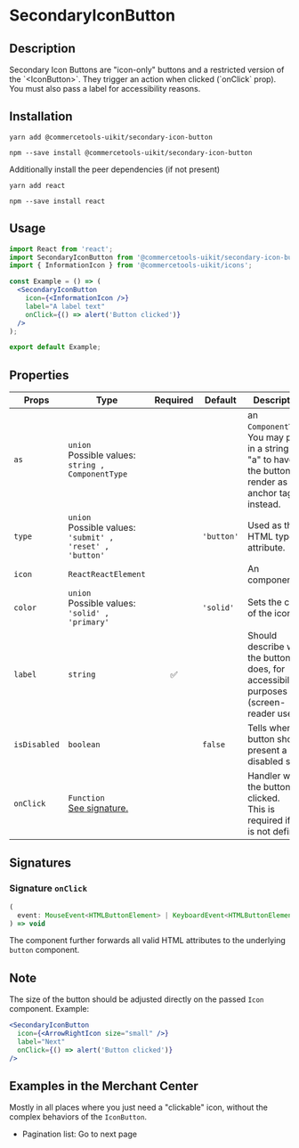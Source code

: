 <!-- THIS IS AN AUTOGENERATED FILE. DO NOT EDIT THIS FILE DIRECTLY. -->
<!-- This file is created by the `yarn generate-readme` script. -->

# SecondaryIconButton

## Description

Secondary Icon Buttons are "icon-only" buttons and a restricted version of the \`\<IconButton>\`. They trigger an action when clicked (\`onClick\` prop). You must also pass a label for accessibility reasons.

## Installation

```
yarn add @commercetools-uikit/secondary-icon-button
```

```
npm --save install @commercetools-uikit/secondary-icon-button
```

Additionally install the peer dependencies (if not present)

```
yarn add react
```

```
npm --save install react
```

## Usage

```jsx
import React from 'react';
import SecondaryIconButton from '@commercetools-uikit/secondary-icon-button';
import { InformationIcon } from '@commercetools-uikit/icons';

const Example = () => (
  <SecondaryIconButton
    icon={<InformationIcon />}
    label="A label text"
    onClick={() => alert('Button clicked')}
  />
);

export default Example;
```

## Properties

| Props        | Type                                                             | Required | Default    | Description                                                                                                          |
| ------------ | ---------------------------------------------------------------- | :------: | ---------- | -------------------------------------------------------------------------------------------------------------------- |
| `as`         | `union`<br/>Possible values:<br/>`string , ComponentType`        |          |            | an `ComponentType`. <br />&#xA;You may pass in a string like "a" to have the button render as an anchor tag instead. |
| `type`       | `union`<br/>Possible values:<br/>`'submit' , 'reset' , 'button'` |          | `'button'` | Used as the HTML type attribute.                                                                                     |
| `icon`       | `ReactReactElement`                                              |          |            | An <Icon /> component.                                                                                               |
| `color`      | `union`<br/>Possible values:<br/>`'solid' , 'primary'`           |          | `'solid'`  | Sets the color of the icon                                                                                           |
| `label`      | `string`                                                         |    ✅    |            | Should describe what the button does, for accessibility purposes (screen-reader users)                               |
| `isDisabled` | `boolean`                                                        |          | `false`    | Tells when the button should present a disabled state                                                                |
| `onClick`    | `Function`<br/>[See signature.](#signature-onClick)              |          |            | Handler when the button is clicked.&#xA;<br />&#xA;This is required if `as` is not defined.                          |

## Signatures

### Signature `onClick`

```ts
(
  event: MouseEvent<HTMLButtonElement> | KeyboardEvent<HTMLButtonElement>
) => void
```

The component further forwards all valid HTML attributes to the underlying `button` component.

## Note

The size of the button should be adjusted directly on the passed `Icon` component. Example:

```jsx
<SecondaryIconButton
  icon={<ArrowRightIcon size="small" />}
  label="Next"
  onClick={() => alert('Button clicked')}
/>
```

## Examples in the Merchant Center

Mostly in all places where you just need a "clickable" icon, without the complex behaviors of the `IconButton`.

- Pagination list: Go to next page
